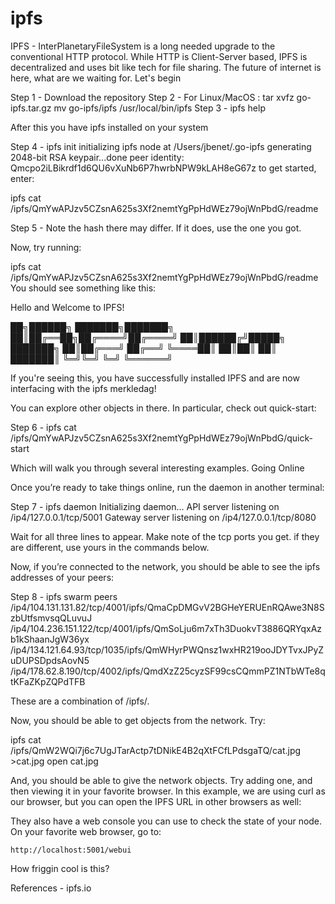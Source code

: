 # ipfs
IPFS - InterPlanetaryFileSystem is a long needed upgrade to the conventional HTTP protocol.
While HTTP is Client-Server based, IPFS is decentralized and uses bit like tech for file sharing.
The future of internet is here, what are we waiting for. Let's begin

Step 1 - Download the repository
Step 2 - For Linux/MacOS : tar xvfz go-ipfs.tar.gz
         mv go-ipfs/ipfs /usr/local/bin/ipfs
Step 3 - ipfs help 

After this you have ipfs installed on your system 

Step 4 - ipfs init
initializing ipfs node at /Users/jbenet/.go-ipfs
generating 2048-bit RSA keypair...done
peer identity: Qmcpo2iLBikrdf1d6QU6vXuNb6P7hwrbNPW9kLAH8eG67z
to get started, enter:

  ipfs cat /ipfs/QmYwAPJzv5CZsnA625s3Xf2nemtYgPpHdWEz79ojWnPbdG/readme

Step 5 -  Note the hash there may differ. If it does, use the one you got.

Now, try running:

ipfs cat /ipfs/QmYwAPJzv5CZsnA625s3Xf2nemtYgPpHdWEz79ojWnPbdG/readme
You should see something like this:

Hello and Welcome to IPFS!

██╗██████╗ ███████╗███████╗
██║██╔══██╗██╔════╝██╔════╝
██║██████╔╝█████╗  ███████╗
██║██╔═══╝ ██╔══╝  ╚════██║
██║██║     ██║     ███████║
╚═╝╚═╝     ╚═╝     ╚══════╝

If you're seeing this, you have successfully installed
IPFS and are now interfacing with the ipfs merkledag!


You can explore other objects in there. In particular, check out quick-start:

Step 6 - ipfs cat /ipfs/QmYwAPJzv5CZsnA625s3Xf2nemtYgPpHdWEz79ojWnPbdG/quick-start

Which will walk you through several interesting examples.
Going Online

Once you’re ready to take things online, run the daemon in another terminal:

Step 7 - ipfs daemon
Initializing daemon...
API server listening on /ip4/127.0.0.1/tcp/5001
Gateway server listening on /ip4/127.0.0.1/tcp/8080

Wait for all three lines to appear.
Make note of the tcp ports you get. if they are different, use yours in the commands below.

Now, if you’re connected to the network, you should be able to see the ipfs addresses of your peers:

Step 8 - ipfs swarm peers
/ip4/104.131.131.82/tcp/4001/ipfs/QmaCpDMGvV2BGHeYERUEnRQAwe3N8SzbUtfsmvsqQLuvuJ
/ip4/104.236.151.122/tcp/4001/ipfs/QmSoLju6m7xTh3DuokvT3886QRYqxAzb1kShaanJgW36yx
/ip4/134.121.64.93/tcp/1035/ipfs/QmWHyrPWQnsz1wxHR219ooJDYTvxJPyZuDUPSDpdsAovN5
/ip4/178.62.8.190/tcp/4002/ipfs/QmdXzZ25cyzSF99csCQmmPZ1NTbWTe8qtKFaZKpZQPdTFB

These are a combination of <transport address>/ipfs/<hash-of-public-key>.

Now, you should be able to get objects from the network. Try:

ipfs cat /ipfs/QmW2WQi7j6c7UgJTarActp7tDNikE4B2qXtFCfLPdsgaTQ/cat.jpg >cat.jpg
open cat.jpg

And, you should be able to give the network objects. Try adding one, and then viewing it in your favorite browser. In this example, we are using curl as our browser, but you can open the IPFS URL in other browsers as well:


They also have a web console you can use to check the state of your node. On your favorite web browser, go to:

    http://localhost:5001/webui

How friggin cool is this?

References - ipfs.io
